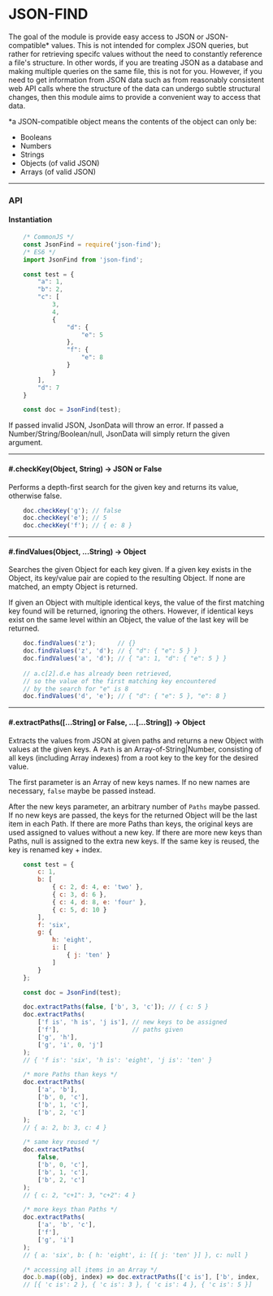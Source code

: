 # JSON-FIND

The goal of the module is provide easy access to JSON or JSON-compatible* values. This is not intended for complex JSON queries, but rather for retrieving specifc values without the need to constantly reference a file's structure. In other words, if you are treating JSON as a database and making multiple queries on the same file, this is not for you. However, if you need to get information from JSON data such as from reasonably consistent web API calls where the structure of the data can undergo subtle structural changes, then this module aims to provide a convenient way to access that data.

*a JSON-compatible object means the contents of the object can only be:
- Booleans
- Numbers
- Strings
- Objects (of valid JSON)
- Arrays (of valid JSON)

---

### API

#### Instantiation

```js
    /* CommonJS */
    const JsonFind = require('json-find');
    /* ES6 */
    import JsonFind from 'json-find';

    const test = {
        "a": 1,
        "b": 2,
        "c": [
            3, 
            4, 
            {
                "d": {
                    "e": 5
                },
                "f": {
                    "e": 8
                }
            }
        ],
        "d": 7
    }

    const doc = JsonFind(test);
```

If passed invalid JSON, JsonData will throw an error. If passed a Number/String/Boolean/null, JsonData will simply return the given argument.

---

#### #.checkKey(Object, String) -> JSON or False

Performs a depth-first search for the given key and returns its value, otherwise false.

```js
    doc.checkKey('g'); // false
    doc.checkKey('e'); // 5
    doc.checkKey('f'); // { e: 8 } 
```

---

#### #.findValues(Object, ...String) -> Object
    
Searches the given Object for each key given. If a given key exists in the Object, its key/value pair
are copied to the resulting Object. If none are matched, an empty Object is returned.

If given an Object with multiple identical keys, the value of the first matching key found will be returned, ignoring the others. However, if identical keys exist on the same level within an Object, the value of the last key will be returned.

```js
    doc.findValues('z');      // {}
    doc.findValues('z', 'd'); // { "d": { "e": 5 } }
    doc.findValues('a', 'd'); // { "a": 1, "d": { "e": 5 } }
    
    // a.c[2].d.e has already been retrieved,
    // so the value of the first matching key encountered 
    // by the search for "e" is 8
    doc.findValues('d', 'e'); // { "d": { "e": 5 }, "e": 8 }
```

---

#### #.extractPaths([...String] or False, ...[...String]) -> Object

Extracts the values from JSON at given paths and returns a new Object with values at the given keys. A ```Path``` is an Array-of-String|Number, consisting of all keys (including Array indexes) from a root key to the key for the desired value. 

The first parameter is an Array of new keys names. If no new names are necessary, ```false``` maybe be passed instead. 

After the new keys parameter, an arbitrary number of ```Paths``` maybe passed. If no new keys are passed, the keys for the returned Object will be the last item in each Path. If there are more Paths than keys, the original keys are used assigned to values without a new key. If there are more new keys than Paths, null is assigned to the extra new keys. If the same key is reused, the key is renamed key + index.

```js
    const test = {
        c: 1,
        b: [
            { c: 2, d: 4, e: 'two' },
            { c: 3, d: 6 },
            { c: 4, d: 8, e: 'four' },
            { c: 5, d: 10 }
        ],
        f: 'six',
        g: {
            h: 'eight',
            i: [
                { j: 'ten' }
            ]
        }
    };

    const doc = JsonFind(test);

    doc.extractPaths(false, ['b', 3, 'c']); // { c: 5 }
    doc.extractPaths(
        ['f is', 'h is', 'j is'], // new keys to be assigned 
        ['f'],                    // paths given
        ['g', 'h'], 
        ['g', 'i', 0, 'j']
    );
    // { 'f is': 'six', 'h is': 'eight', 'j is': 'ten' } 

    /* more Paths than keys */
    doc.extractPaths(
        ['a', 'b'], 
        ['b', 0, 'c'], 
        ['b', 1, 'c'], 
        ['b', 2, 'c']
    );
    // { a: 2, b: 3, c: 4 }

    /* same key reused */
    doc.extractPaths(
        false, 
        ['b', 0, 'c'], 
        ['b', 1, 'c'], 
        ['b', 2, 'c']
    ); 
    // { c: 2, "c+1": 3, "c+2": 4 }

    /* more keys than Paths */
    doc.extractPaths(
        ['a', 'b', 'c'], 
        ['f'], 
        ['g', 'i']
    );
    // { a: 'six', b: { h: 'eight', i: [{ j: 'ten' }] }, c: null }

    /* accessing all items in an Array */
    doc.b.map((obj, index) => doc.extractPaths(['c is'], ['b', index, 'c']));
    // [{ 'c is': 2 }, { 'c is': 3 }, { 'c is': 4 }, { 'c is': 5 }]
```
